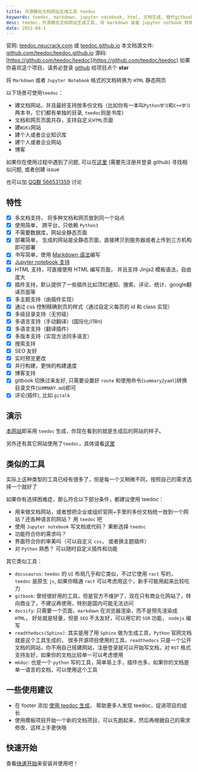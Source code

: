 ```yaml
---
title: 开源静态文档网站生成工具 teedoc
keywords: teedoc, markdown, jupyter notebook, html, 文档生成, 替代gitbook, 网站生成, 静态网站, 静态博客, 开源文档生成工具
desc: teedoc，开源静态文档网站生成工具, 将 markdown 或者 jupyter notbook 转换成 html 静态网页， 用于个人或企业建站，建博客，建资料库，wiki等
date: 2022-08-1
---
```



官网: [teedoc.neucrack.com](https://teedoc.neucrack.com/) 或 [teedoc.github.io](https://teedoc.github.io/)
本文档源文件: [github.com/teedoc/teedoc.github.io](https://github.com/teedoc/teedoc.github.io)
源码: [https://github.com/teedoc/teedoc](https://github.com/teedoc/teedoc) 如果你喜欢这个项目，请务必登录 [github](https://github.com/teedoc/teedoc) 给项目点个 **star**

将 `Markdown` 或者 `Jupyter Notebook` 格式的文档转换为 `HTML` 静态网页

以下场景可使用`teedoc`：
* 建文档网站，并且最好支持放多份文档（比如你有一本叫`Python学习`和`C++学习`两本书，它们都有单独的目录, `teedoc`则是书库）
* 文档和网页页面共存，支持自定义`HTML`页面
* 建`WiKi`网站
* 建个人或者企业知识库
* 建个人或者企业网站
* 博客


如果你在使用过程中遇到了问题, 可以在[这里](https://github.com/teedoc/teedoc/issues) (需要先注册并登录 github) 寻找相似问题, 或者创建 issue

也可以加 [QQ群 566531359](https://jq.qq.com/?_wv=1027&k=2FdCPllm) 讨论


## 特性

- [x] 多文档支持， 将多种文档和网页放到同一个站点
- [x] 使用简单， 跨平台，只依赖 `Python3`
- [x] 不需要数据库，网站全静态页面
- [x] 部署简单， 生成的网站是全静态页面，直接拷贝到服务器或者上传到三方机构即可部署
- [x] 书写简单，使用 [Markdown 语法](./syntax/syntax_markdown.md)编写
- [x] [Jupyter notebook 支持](./syntax/syntax_jupyter.ipynb)
- [x] HTML 支持，可直接使用 HTML 编写页面， 并且支持 Jinja2 模板语法，自由度大
- [x] 插件支持，默认提供了一些插件比如顶栏通知、搜索、评论、统计、google翻译页面等
- [x] 多主题支持（由插件实现）
- [x] 通过 css 控制精确到页的样式（通过自定义每页的 id 和 class 实现）
- [x] 多级目录支持（无穷级）
- [x] 多语言支持（手动翻译）(国际化/i18n)
- [x] 多语言支持（翻译插件）
- [x] 多版本支持（实现方法同多语言）
- [x] 搜索支持
- [x] SEO 友好
- [x] 实时预览更改
- [x] 并行构建，更快的构建速度
- [x] 博客支持
- [x] gitbook 切换过来友好, 只需要设置好 `route` 和使用命令(`summary2yaml`)转换目录文件(`SUMMARY.md`)即可
- [x] 评论(插件), 比如 `gitalk`

## 演示

[本网站](https://teedoc.github.io/)即采用 `teedoc` 生成，你现在看到的就是生成后的网站的样子。

另外还有其它网站使用了`teedoc`，具体请看[这里](./usage/sites.md)


## 类似的工具

实际上这种类型的工具已经有很多了，但是每一个又稍微不同，按照自己的需求选择一个就好了

如果你有选择困难症，那么符合以下部分条件，都建议使用 teedoc：
* 用来做文档网站，或者想把企业或组织官网+手里的多份文档统一放到一个网站？还各种语言的网站？ 用 `teedoc` 吧
* 使用 `Jupyter notebook` 写文档或代码？ 果断选择 `teedoc`
* 功能符合你的需求吗？
* 界面符合你的审美吗（可以自定义 `css`， 或者换主题插件）
* 对 `Python` 熟悉？ 可以随时自定义插件和功能

其它类似工具：
* `docusaurus`: `teedoc` 的 `UI` 布局几乎和它类似，不过它使用 `ract` 写的， `teedoc` 是原生 `js`, 如果你精通 `ract` 可以考虑用这个，新手可能用起来比较吃力
* `gitbook`: 曾经很好用的工具，但是官方不维护了，现在只有商业化网站了，转向商业了，不建议再使用，特别是国内可能无法访问
* `docsify`: 只需要一个页面，`markdown` 在浏览器渲染，而不是预先渲染成 `HTML`， 好处就是轻量，但是 `SEO` 不太友好，可以用它的 `SSR` 功能， `nodejs` 编写
* `readthedocs(Sphinx)`: 其实是用了用 `Sphinx` 做为生成工具，`Python` 官网文档就是这个工具生成的， 很多开源项目使用的工具，`readthedocs` 只是一个公开文档的网站，你不用自己搭建网站，注册登录就可以开始写文档，对 `RST` 格式支持友好，如果你的文档比较单一可以考虑使用
* `mkdoc`: 也是一个 `python` 写的工具，简单易上手，插件也多，如果你的文档是单一语言的文档，可以使用这个工具


## 一些使用建议

* 在 footer 添加 [使用 teedoc 生成](https://github.com/teedoc/teedoc)， 帮助更多人发现 teedoc，促进项目的成长
* 使用模板项目开始一个新的文档项目，可以先跑起来，然后再根据自己的需求修改，这样上手更快哦

## 快速开始

查看[快速开始](./usage/quick_start.md)来安装并使用吧！



